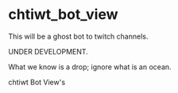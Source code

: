 # chtiwt_bot_view


This will be a ghost bot to twitch channels.

UNDER DEVELOPMENT.

What we know is a drop; ignore what is an ocean.


chtiwt Bot View's
